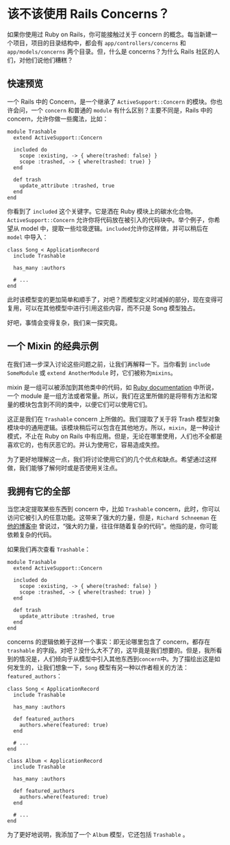 # 该不该使用 Rails Concerns？



如果你使用过 Ruby on Rails，你可能接触过关于 concern 的概念。每当新建一个项目，项目的目录结构中，都会有 `app/controllers/concerns` 和 `app/models/concerns` 两个目录。但，什么是 concerns？为什么 Rails 社区的人们，对他们说他们糟糕？



## 快速预览



一个 Rails 中的 Concern，是一个继承了 `ActiveSupport::Concern` 的模块。你也许会问，一个 `concern` 和普通的 `module` 有什么区别？主要不同是，Rails 中的 concern，允许你做一些魔法，比如：



```
module Trashable
  extend ActiveSupport::Concern

  included do
    scope :existing, -> { where(trashed: false) }
    scope :trashed, -> { where(trashed: true) }
  end

  def trash
    update_attribute :trashed, true
  end
end
```



你看到了 `included` 这个关键字。它是洒在 Ruby 模块上的碳水化合物。`ActiveSupport::Concern` 允许你将代码放在被引入的代码块中。举个例子，你希望从 model 中，提取一些垃圾逻辑。`included`允许你这样做，并可以稍后在 `model` 中导入：



```
class Song < ApplicationRecord
  include Trashable

  has_many :authors

  # ...
end
```



此时该模型变的更加简单和顺手了，对吧？而模型定义时减掉的部分，现在变得可复用，可以在其他模型中进行引用这些内容，而不只是 Song 模型独占。

好吧，事情会变得复杂，我们来一探究竟。



## 一个 Mixin 的经典示例



在我们进一步深入讨论这些问题之前，让我们再解释一下。当你看到 `include SomeModule` 或 `extend AnotherModule` 时，它们被称为`mixins`。



mixin 是一组可以被添加到其他类中的代码，如 [Ruby documentation](https://ruby-doc.org/core-2.2.0/Module.html) 中所说，一个 module 是一组方法或者常量。所以，我们在这里所做的是将带有方法和常量的模块包含到不同的类中，以便它们可以使用它们。



这正是我们在 `Trashable` concern 上所做的。我们提取了关于将 Trash 模型对象模块中的通用逻辑。该模块稍后可以包含在其他地方。所以，`mixin`，是一种设计模式，不止在 Ruby on Rails 中有应用。但是，无论在哪里使用，人们也不全都是喜欢它的，也有厌恶它的。并认为使用它，容易造成失控。

为了更好地理解这一点，我们将讨论使用它们的几个优点和缺点。希望通过这样做，我们能够了解何时或是否使用关注点。



## 我拥有它的全部



当您决定提取某些东西到 concern 中，比如 `Trashable` concern，此时，你可以访问它被引入的任意功能。这带来了强大的力量，但是，`Richard Schneeman` 在 [他的博客中](https://rollout.io/blog/when-to-be-concerned-about-concerns/) 曾说过，“强大的力量，往往伴随着复杂的代码”。他指的是，你可能依赖复杂的代码。



如果我们再次查看 `Trashable`：



```
module Trashable
  extend ActiveSupport::Concern

  included do
    scope :existing, -> { where(trashed: false) }
    scope :trashed, -> { where(trashed: true) }
  end

  def trash
    update_attribute :trashed, true
  end
end
```



concerns 的逻辑依赖于这样一个事实：即无论哪里包含了 concern，都存在 `trashable` 的字段。对吧？没什么大不了的，这毕竟是我们想要的。但是，我所看到的情况是，人们倾向于从模型中引入其他东西到`concern`中。为了描绘出这是如何发生的，让我们想象一下，`Song` 模型有另一种以作者相关的方法：`featured_authors`：



```
class Song < ApplicationRecord
  include Trashable

  has_many :authors

  def featured_authors
    authors.where(featured: true)
  end

  # ...
end

class Album < ApplicationRecord
  include Trashable

  has_many :authors

  def featured_authors
    authors.where(featured: true)
  end

  # ...
end
```



为了更好地说明，我添加了一个 `Album` 模型，它还包括 `Trashable` 。



























